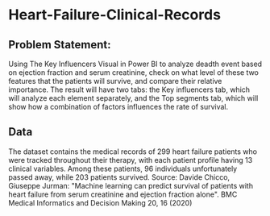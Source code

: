 # Heart-Failure-Clinical-Records

## Problem Statement:
Using The Key Influencers Visual in Power BI to analyze deadth event based on ejection fraction and serum creatinine, check on what level of these two features that the patients will survive, and compare their relative importance.
The result will have two tabs: the Key influencers tab, which will analyze each element separately, and the Top segments tab, which will show how a combination of factors influences the rate of survival.

## Data
The dataset contains the medical records of 299 heart failure patients who were tracked throughout their therapy, with each patient profile having 13 clinical variables. Among these patients, 96 individuals unfortunately passed away, while 203 patients survived.
Source: Davide Chicco, Giuseppe Jurman: "Machine learning can predict survival of patients with heart failure from serum creatinine and ejection fraction alone". BMC Medical Informatics and Decision Making 20, 16 (2020)
